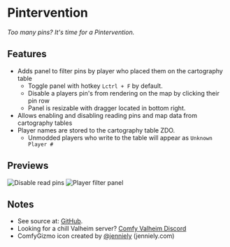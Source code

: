 # Pintervention

*Too many pins? It's time for a Pintervention.*

## Features

  * Adds panel to filter pins by player who placed them on the cartography table
    * Toggle panel with hotkey `Lctrl + F` by default.
    * Disable a players pin's from rendering on the map by clicking their pin row
    * Panel is resizable with dragger located in bottom right.
  * Allows enabling and disabling reading pins and map data from cartography tables
  * Player names are stored to the cartography table ZDO.
    * Unmodded players who write to the table will appear as `Unknown Player #`

## Previews

![Disable read pins](./Image/DisableReadPins.png)
![Player filter panel](./Image/PlayerFilterPanel.png)

## Notes
  * See source at: [GitHub](https://github.com/BruceOfTheBow/BruceComfyMods/tree/main/Pintervention).
  * Looking for a chill Valheim server? [Comfy Valheim Discord](https://discord.gg/ameHJz5PFk)
  * ComfyGizmo icon created by [@jenniely](https://twitter.com/jenniely) (jenniely.com)
